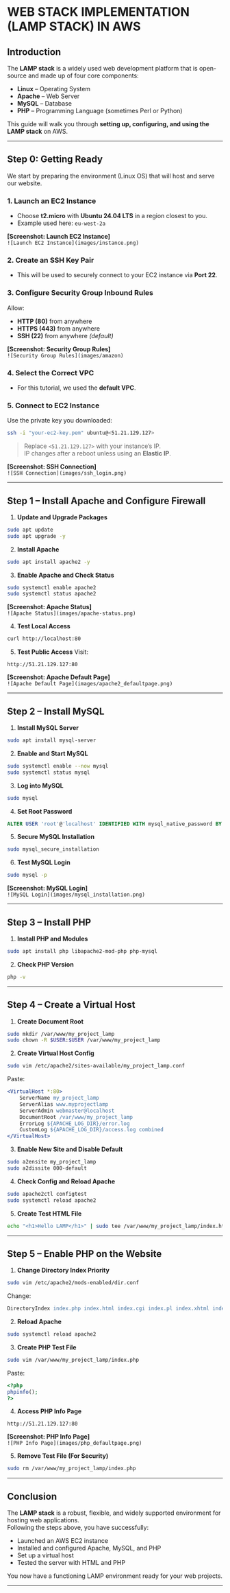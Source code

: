 # WEB STACK IMPLEMENTATION (LAMP STACK) IN AWS

## Introduction
The **LAMP stack** is a widely used web development platform that is open-source and made up of four core components:

- **Linux** – Operating System
- **Apache** – Web Server
- **MySQL** – Database
- **PHP** – Programming Language (sometimes Perl or Python)

This guide will walk you through **setting up, configuring, and using the LAMP stack** on AWS.

---

## Step 0: Getting Ready
We start by preparing the environment (Linux OS) that will host and serve our website.

### 1. Launch an EC2 Instance
- Choose **t2.micro** with **Ubuntu 24.04 LTS** in a region closest to you.
- Example used here: `eu-west-2a`

**[Screenshot: Launch EC2 Instance]**  
`![Launch EC2 Instance](images/instance.png)`

### 2. Create an SSH Key Pair
- This will be used to securely connect to your EC2 instance via **Port 22**.

### 3. Configure Security Group Inbound Rules
Allow:
- **HTTP (80)** from anywhere
- **HTTPS (443)** from anywhere
- **SSH (22)** from anywhere *(default)*

**[Screenshot: Security Group Rules]**  
`![Security Group Rules](images/amazon)`

### 4. Select the Correct VPC
- For this tutorial, we used the **default VPC**.

### 5. Connect to EC2 Instance
Use the private key you downloaded:
```bash
ssh -i "your-ec2-key.pem" ubuntu@<51.21.129.127>
```
> Replace `<51.21.129.127>` with your instance’s IP.  
> IP changes after a reboot unless using an **Elastic IP**.

**[Screenshot: SSH Connection]**  
`![SSH Connection](images/ssh_login.png)`

---

## Step 1 – Install Apache and Configure Firewall

1. **Update and Upgrade Packages**
```bash
sudo apt update
sudo apt upgrade -y
```

2. **Install Apache**
```bash
sudo apt install apache2 -y
```

3. **Enable Apache and Check Status**
```bash
sudo systemctl enable apache2
sudo systemctl status apache2
```
**[Screenshot: Apache Status]**  
`![Apache Status](images/apache-status.png)`

4. **Test Local Access**
```bash
curl http://localhost:80
```

5. **Test Public Access**
Visit:
```
http://51.21.129.127:80
```
**[Screenshot: Apache Default Page]**  
`![Apache Default Page](images/apache2_defaultpage.png)`

---

## Step 2 – Install MySQL

1. **Install MySQL Server**
```bash
sudo apt install mysql-server
```

2. **Enable and Start MySQL**
```bash
sudo systemctl enable --now mysql
sudo systemctl status mysql
```

3. **Log into MySQL**
```bash
sudo mysql
```

4. **Set Root Password**
```sql
ALTER USER 'root'@'localhost' IDENTIFIED WITH mysql_native_password BY 'PassW0RD$';
```

5. **Secure MySQL Installation**
```bash
sudo mysql_secure_installation
```

6. **Test MySQL Login**
```bash
sudo mysql -p
```
**[Screenshot: MySQL Login]**  
`![MySQL Login](images/mysql_installation.png)`

---

## Step 3 – Install PHP

1. **Install PHP and Modules**
```bash
sudo apt install php libapache2-mod-php php-mysql
```

2. **Check PHP Version**
```bash
php -v
```

---

## Step 4 – Create a Virtual Host

1. **Create Document Root**
```bash
sudo mkdir /var/www/my_project_lamp
sudo chown -R $USER:$USER /var/www/my_project_lamp
```

2. **Create Virtual Host Config**
```bash
sudo vim /etc/apache2/sites-available/my_project_lamp.conf
```
Paste:
```apache
<VirtualHost *:80>
    ServerName my_project_lamp
    ServerAlias www.myprojectlamp
    ServerAdmin webmaster@localhost
    DocumentRoot /var/www/my_project_lamp
    ErrorLog ${APACHE_LOG_DIR}/error.log
    CustomLog ${APACHE_LOG_DIR}/access.log combined
</VirtualHost>
```

3. **Enable New Site and Disable Default**
```bash
sudo a2ensite my_project_lamp
sudo a2dissite 000-default
```

4. **Check Config and Reload Apache**
```bash
sudo apache2ctl configtest
sudo systemctl reload apache2
```

5. **Create Test HTML File**
```bash
echo "<h1>Hello LAMP</h1>" | sudo tee /var/www/my_project_lamp/index.html
```
---

## Step 5 – Enable PHP on the Website

1. **Change Directory Index Priority**
```bash
sudo vim /etc/apache2/mods-enabled/dir.conf
```
Change:
```apache
DirectoryIndex index.php index.html index.cgi index.pl index.xhtml index.htm
```

2. **Reload Apache**
```bash
sudo systemctl reload apache2
```

3. **Create PHP Test File**
```bash
sudo vim /var/www/my_project_lamp/index.php
```
Paste:
```php
<?php
phpinfo();
?>
```

4. **Access PHP Info Page**
```
http://51.21.129.127:80
```
**[Screenshot: PHP Info Page]**  
`![PHP Info Page](images/php_defaultpage.png)`

5. **Remove Test File (For Security)**
```bash
sudo rm /var/www/my_project_lamp/index.php
```

---

## Conclusion
The **LAMP stack** is a robust, flexible, and widely supported environment for hosting web applications.  
Following the steps above, you have successfully:

- Launched an AWS EC2 instance
- Installed and configured Apache, MySQL, and PHP
- Set up a virtual host
- Tested the server with HTML and PHP

You now have a functioning LAMP environment ready for your web projects.

---

